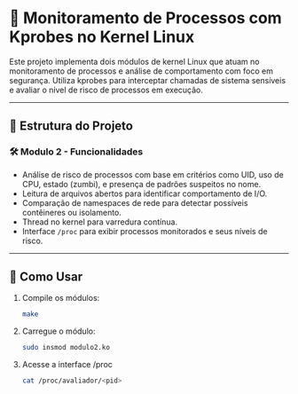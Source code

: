 # 🧠 Monitoramento de Processos com Kprobes no Kernel Linux

Este projeto implementa dois módulos de kernel Linux que atuam no monitoramento de processos e análise de comportamento com foco em segurança. Utiliza kprobes para interceptar chamadas de sistema sensíveis e avaliar o nível de risco de processos em execução.

---

## 📁 Estrutura do Projeto

### 🛠️ Modulo 2 - Funcionalidades
- Análise de risco de processos com base em critérios como UID, uso de CPU, estado (zumbi), e presença de padrões suspeitos no nome.
- Leitura de arquivos abertos para identificar comportamento de I/O.
- Comparação de namespaces de rede para detectar possíveis contêineres ou isolamento.
- Thread no kernel para varredura contínua.
- Interface `/proc` para exibir processos monitorados e seus níveis de risco.

---

## 🚀 Como Usar

1. Compile os módulos:
   ```bash
   make

2. Carregue o módulo:
   ```bash
   sudo insmod modulo2.ko

3. Acesse a interface /proc
   ```bash
   cat /proc/avaliador/<pid>
